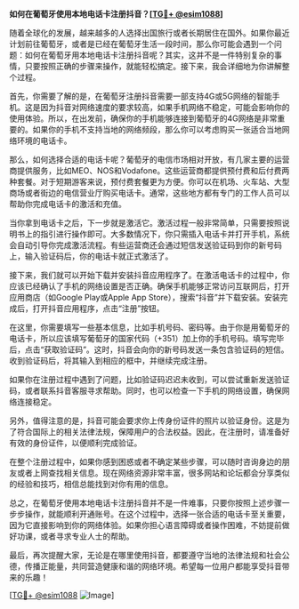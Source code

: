 **如何在葡萄牙使用本地电话卡注册抖音？[[TG💪+ @esim1088](https://t.me/s/esim1088)]**

随着全球化的发展，越来越多的人选择出国旅行或者长期居住在国外。如果你最近计划前往葡萄牙，或者是已经在葡萄牙生活一段时间，那么你可能会遇到一个问题：如何在葡萄牙用本地电话卡注册抖音呢？其实，这并不是一件特别复杂的事情，只要按照正确的步骤来操作，就能轻松搞定。接下来，我会详细地为你讲解整个过程。

首先，你需要了解的是，在葡萄牙注册抖音需要一部支持4G或5G网络的智能手机。这是因为抖音对网络速度的要求较高，如果手机网络不稳定，可能会影响你的使用体验。所以，在出发前，确保你的手机能够连接到葡萄牙的4G网络是非常重要的。如果你的手机不支持当地的网络频段，那么你可以考虑购买一张适合当地网络环境的电话卡。

那么，如何选择合适的电话卡呢？葡萄牙的电信市场相对开放，有几家主要的运营商提供服务，比如MEO、NOS和Vodafone。这些运营商都提供预付费和后付费两种套餐。对于短期游客来说，预付费套餐更为方便。你可以在机场、火车站、大型商场或者街边的电信营业厅购买电话卡。通常，这些地方都有专门的工作人员可以帮助你完成电话卡的激活和充值。

当你拿到电话卡之后，下一步就是激活它。激活过程一般非常简单，只需要按照说明书上的指引进行操作即可。大多数情况下，你只需插入电话卡并打开手机，系统会自动引导你完成激活流程。有些运营商还会通过短信发送验证码到你的新号码上，输入验证码后，你的电话卡就正式激活了。

接下来，我们就可以开始下载并安装抖音应用程序了。在激活电话卡的过程中，你应该已经确认了手机的网络设置是否正确。确保手机能够正常访问互联网后，打开应用商店（如Google Play或Apple App Store），搜索“抖音”并下载安装。安装完成后，打开抖音应用程序，点击“注册”按钮。

在这里，你需要填写一些基本信息，比如手机号码、密码等。由于你是用葡萄牙的电话卡，所以应该填写葡萄牙的国家代码（+351）加上你的手机号码。填写完毕后，点击“获取验证码”。这时，抖音会向你的新号码发送一条包含验证码的短信。收到验证码后，将其输入到相应的框中，并继续完成注册。

如果你在注册过程中遇到了问题，比如验证码迟迟未收到，可以尝试重新发送验证码，或者联系抖音客服寻求帮助。同时，也可以检查一下手机的网络设置，确保网络连接稳定。

另外，值得注意的是，抖音可能会要求你上传身份证件的照片以验证身份。这是为了符合国际上的相关法律法规，保障用户的合法权益。因此，在注册时，请准备好有效的身份证件，以便顺利完成验证。

在整个注册过程中，如果你感到困惑或者不确定某些步骤，可以随时咨询身边的朋友或者上网查找相关信息。现在网络资源非常丰富，很多网站和论坛都会分享类似的经验和技巧，相信总能找到对你有用的信息。

总之，在葡萄牙使用本地电话卡注册抖音并不是一件难事，只要你按照上述步骤一步步操作，就能顺利开通账号。在这个过程中，选择一张合适的电话卡至关重要，因为它直接影响到你的网络体验。如果你担心语言障碍或者操作困难，不妨提前做好功课，或者寻求专业人士的帮助。

最后，再次提醒大家，无论是在哪里使用抖音，都要遵守当地的法律法规和社会公德，传播正能量，共同营造健康和谐的网络环境。希望每一位用户都能享受抖音带来的乐趣！

[[TG💪+ @esim1088](https://t.me/s/esim1088) ![Image](https://i.postimg.cc/4NQfJmqS/Snipaste-2025-05-13-00-14-12.png)]